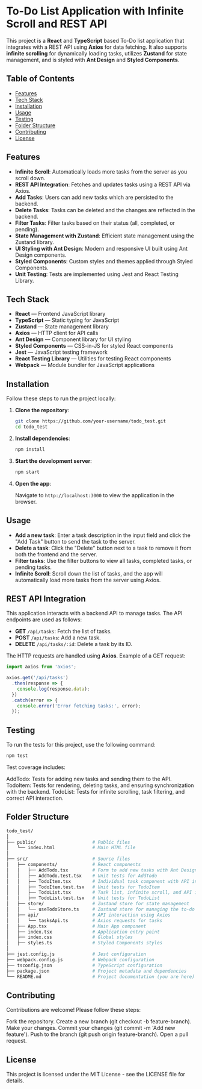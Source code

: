 # To-Do List Application with Infinite Scroll and REST API

This project is a **React** and **TypeScript** based To-Do list application that integrates with a REST API using **Axios** for data fetching. It also supports **infinite scrolling** for dynamically loading tasks, utilizes **Zustand** for state management, and is styled with **Ant Design** and **Styled Components**.

## Table of Contents

- [Features](#features)
- [Tech Stack](#tech-stack)
- [Installation](#installation)
- [Usage](#usage)
- [Testing](#testing)
- [Folder Structure](#folder-structure)
- [Contributing](#contributing)
- [License](#license)

## Features

- **Infinite Scroll**: Automatically loads more tasks from the server as you scroll down.
- **REST API Integration**: Fetches and updates tasks using a REST API via Axios.
- **Add Tasks**: Users can add new tasks which are persisted to the backend.
- **Delete Tasks**: Tasks can be deleted and the changes are reflected in the backend.
- **Filter Tasks**: Filter tasks based on their status (all, completed, or pending).
- **State Management with Zustand**: Efficient state management using the Zustand library.
- **UI Styling with Ant Design**: Modern and responsive UI built using Ant Design components.
- **Styled Components**: Custom styles and themes applied through Styled Components.
- **Unit Testing**: Tests are implemented using Jest and React Testing Library.

## Tech Stack

- **React** — Frontend JavaScript library
- **TypeScript** — Static typing for JavaScript
- **Zustand** — State management library
- **Axios** — HTTP client for API calls
- **Ant Design** — Component library for UI styling
- **Styled Components** — CSS-in-JS for styled React components
- **Jest** — JavaScript testing framework
- **React Testing Library** — Utilities for testing React components
- **Webpack** — Module bundler for JavaScript applications

## Installation

Follow these steps to run the project locally:

1. **Clone the repository**:

    ```bash
    git clone https://github.com/your-username/todo_test.git
    cd todo_test
    ```

2. **Install dependencies**:

    ```bash
    npm install
    ```

3. **Start the development server**:

    ```bash
    npm start
    ```

4. **Open the app**:

    Navigate to `http://localhost:3000` to view the application in the browser.

## Usage

- **Add a new task**: Enter a task description in the input field and click the "Add Task" button to send the task to the server.
- **Delete a task**: Click the "Delete" button next to a task to remove it from both the frontend and the server.
- **Filter tasks**: Use the filter buttons to view all tasks, completed tasks, or pending tasks.
- **Infinite Scroll**: Scroll down the list of tasks, and the app will automatically load more tasks from the server using Axios.
  
## REST API Integration

This application interacts with a backend API to manage tasks. The API endpoints are used as follows:
- **GET** `/api/tasks`: Fetch the list of tasks.
- **POST** `/api/tasks`: Add a new task.
- **DELETE** `/api/tasks/:id`: Delete a task by its ID.

The HTTP requests are handled using **Axios**. Example of a GET request:

```javascript
import axios from 'axios';

axios.get('/api/tasks')
  .then(response => {
    console.log(response.data);
  })
  .catch(error => {
    console.error('Error fetching tasks:', error);
  });
```

## Testing

To run the tests for this project, use the following command:
```bash
npm test
```

Test coverage includes:

AddTodo: Tests for adding new tasks and sending them to the API.
TodoItem: Tests for rendering, deleting tasks, and ensuring synchronization with the backend.
TodoList: Tests for infinite scrolling, task filtering, and correct API interaction.

## Folder Structure

```bash
todo_test/
│
├── public/                     # Public files
│   └── index.html              # Main HTML file
│
├── src/                        # Source files
│   ├── components/             # React components
│   │   ├── AddTodo.tsx         # Form to add new tasks with Ant Design and Styled Components
│   │   ├── AddTodo.test.tsx    # Unit tests for AddTodo
│   │   ├── TodoItem.tsx        # Individual task component with API integration
│   │   ├── TodoItem.test.tsx   # Unit tests for TodoItem
│   │   ├── TodoList.tsx        # Task list, infinite scroll, and API integration
│   │   ├── TodoList.test.tsx   # Unit tests for TodoList
│   ├── store/                  # Zustand store for state management
│   │   └── useTodoStore.ts     # Zustand store for managing the to-do list state
│   ├── api/                    # API interaction using Axios
│   │   └── tasksApi.ts         # Axios requests for tasks
│   ├── App.tsx                 # Main App component
│   ├── index.tsx               # Application entry point
│   ├── index.css               # Global styles
│   ├── styles.ts               # Styled Components styles
│
├── jest.config.js              # Jest configuration
├── webpack.config.js           # Webpack configuration
├── tsconfig.json               # TypeScript configuration
├── package.json                # Project metadata and dependencies
└── README.md                   # Project documentation (you are here)
```

## Contributing
Contributions are welcome! Please follow these steps:

Fork the repository.
Create a new branch (git checkout -b feature-branch).
Make your changes.
Commit your changes (git commit -m 'Add new feature').
Push to the branch (git push origin feature-branch).
Open a pull request.

## License
This project is licensed under the MIT License - see the LICENSE file for details.
